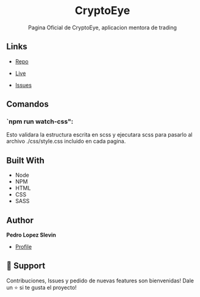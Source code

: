 <h1 align="center">CryptoEye</h1>

<p align="center">Pagina Oficial de CryptoEye, aplicacion mentora de trading</p>

## Links

- [Repo]( https://github.com/plshazer/CryptoEyeLopezSlevin "<project-name> Repo")

- [Live](https://plshazer.github.io/CryptoEyeLopezSlevin/ "Live View")

- [Issues](https://github.com/plshazer/CryptoEyeLopezSlevin/issues "Issues Page")



## Comandos

### `npm run watch-css":

Esto validara la estructura escrita en scss y ejecutara scss para pasarlo al archivo ./css/style.css incluido en cada pagina.

## Built With

- Node
- NPM
- HTML
- CSS
- SASS

## Author

**Pedro Lopez Slevin**

- [Profile](https://github.com/plshazer/CryptoEyeLopezSlevin/issues "Pedro Lopez Slevin")

## 🤝 Support

Contribuciones, Issues y pedido de nuevas features son bienvenidas!
Dale un ⭐️ si te gusta el proyecto! 
